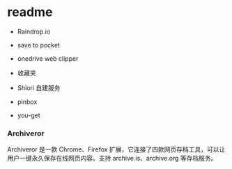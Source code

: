 # readme


- Raindrop.io
- save to pocket
- onedrive web clipper
- 收藏夹 
- Shiori 自建服务 
- pinbox

- you-get
### Archiveror
Archiveror 是一款 Chrome、Firefox 扩展，它连接了四款网页存档工具，可以让用户一键永久保存在线网页内容。支持 archive.is、archive.org 等存档服务。